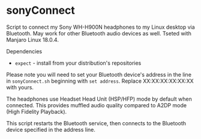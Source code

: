 # sonyConnect
Script to connect my Sony WH-H900N headphones to my Linux desktop via Bluetooth. May work for other Bluetooth audio devices as well. Tseted with Manjaro Linux 18.0.4.

Dependencies
- `expect` - install from your distribution's repositories

Please note you will need to set your Bluetooth device's address in the line in `sonyConnect.sh` beginning with `set address`. Replace XX:XX:XX:XX:XX:XX with yours.

The headphones use Headset Head Unit (HSP/HFP) mode by default when connected. This provides muffled audio quality compared to A2DP mode (High Fidelity Playback).

This script restarts the Bluetooth service, then connects to the Bluetooth device specified in the address line.

